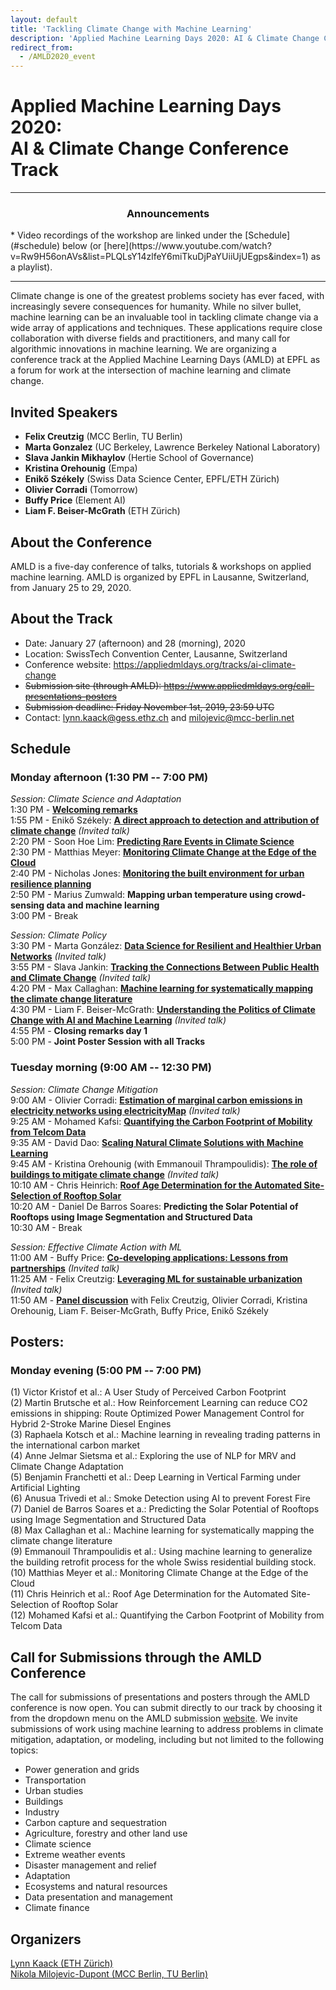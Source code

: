 ```yaml
---
layout: default
title: 'Tackling Climate Change with Machine Learning'
description: 'Applied Machine Learning Days 2020: AI & Climate Change Conference Track'
redirect_from:
  - /AMLD2020_event
---
```


<h1>Applied Machine Learning Days 2020:<br>AI & Climate Change Conference Track</h1>

***

<center> <h3>Announcements</h3> </center>
*  Video recordings of the workshop are linked under the [Schedule](#schedule) below (or [here](https://www.youtube.com/watch?v=Rw9H56onAVs&list=PLQLsY14zlfeY6miTkuDjPaYUiiUjUEgps&index=1) as a playlist).

***

Climate change is one of the greatest problems society has ever faced, with increasingly severe consequences for humanity. While no silver bullet, machine learning can be an invaluable tool in tackling climate change via a wide array of applications and techniques. These applications require close collaboration with diverse fields and practitioners, and many call for algorithmic innovations in machine learning. We are organizing a conference track at the Applied Machine Learning Days (AMLD) at EPFL as a forum for work at the intersection of machine learning and climate change.
## Invited Speakers
- **Felix Creutzig** (MCC Berlin, TU Berlin)
- **Marta Gonzalez** (UC Berkeley, Lawrence Berkeley National Laboratory)
- **Slava Jankin Mikhaylov** (Hertie School of Governance)
- **Kristina Orehounig** (Empa)
- **Enikő Székely** (Swiss Data Science Center, EPFL/ETH Zürich)
- **Olivier Corradi** (Tomorrow)
- **Buffy Price** (Element AI)
- **Liam F. Beiser-McGrath** (ETH Zürich)

## About the Conference
AMLD is a five-day conference of talks, tutorials & workshops on applied machine learning. AMLD is organized by EPFL in Lausanne, Switzerland, from January 25 to 29, 2020.

## About the Track
- Date: January 27 (afternoon) and 28 (morning), 2020
- Location: SwissTech Convention Center, Lausanne, Switzerland
- Conference website: <https://appliedmldays.org/tracks/ai-climate-change>
- <s>Submission site (through AMLD): <https://www.appliedmldays.org/call-presentations-posters></s>
- <s>Submission deadline: Friday November 1st, 2019, 23:59 UTC</s>
- Contact: <lynn.kaack@gess.ethz.ch> and <milojevic@mcc-berlin.net>

## Schedule

### Monday afternoon (1:30 PM -- 7:00 PM)

*Session: Climate Science and Adaptation*<br/>
1:30 PM - [**Welcoming remarks**](https://www.youtube.com/watch?v=woXYGLbUKH4)<br/>
1:55 PM - Enikő Székely: [**A direct approach to detection and attribution of climate change**](https://www.youtube.com/watch?v=Rw9H56onAVs) *(Invited talk)*<br/>
2:20 PM - Soon Hoe Lim: [**Predicting Rare Events in Climate Science**](https://www.youtube.com/watch?v=fzyGWbUmHkY)<br/>
2:30 PM - Matthias Meyer: [**Monitoring Climate Change at the Edge of the Cloud**](https://www.youtube.com/watch?v=3yWrwkisu30)<br/>
2:40 PM - Nicholas Jones: [**Monitoring the built environment for urban resilience planning**](https://www.youtube.com/watch?v=Vs0Z9yvjCeA)<br/>
2:50 PM - Marius Zumwald: **Mapping urban temperature using crowd-sensing data and machine learning**<br/>
3:00 PM - Break

*Session: Climate Policy*<br/>
3:30 PM - Marta González: [**Data Science for Resilient and Healthier Urban Networks**](https://www.youtube.com/watch?v=cezhLxkwDs4) *(Invited talk)*<br/>
3:55 PM - Slava Jankin: [**Tracking the Connections Between Public Health and Climate Change**](https://www.youtube.com/watch?v=nk0vHPdaeIY) *(Invited talk)*<br/>
4:20 PM - Max Callaghan: [**Machine learning for systematically mapping the climate change literature**](https://www.youtube.com/watch?v=MRKv-lr_UpY)<br/>
4:30 PM - Liam F. Beiser-McGrath: [**Understanding the Politics of Climate Change with AI and Machine Learning**](https://www.youtube.com/watch?v=7zmz8e2QTwc) *(Invited talk)*<br/>
4:55 PM - **Closing remarks day 1**<br/>
5:00 PM - **Joint Poster Session with all Tracks**

### Tuesday morning (9:00 AM -- 12:30 PM)

*Session: Climate Change Mitigation*<br/>
9:00 AM - Olivier Corradi: [**Estimation of marginal carbon emissions in electricity networks using electricityMap**](https://www.youtube.com/watch?v=FqJ5FQnisLw) *(Invited talk)*<br/>
9:25 AM - Mohamed Kafsi: [**Quantifying the Carbon Footprint of Mobility from Telcom Data**](https://www.youtube.com/watch?v=avmgecii7Sk)<br/>
9:35 AM - David Dao: [**Scaling Natural Climate Solutions with Machine Learning**](https://www.youtube.com/watch?v=JtsBMCoLajI)<br/>
9:45 AM - Kristina Orehounig (with Emmanouil Thrampoulidis): [**The role of buildings to mitigate climate change**](https://www.youtube.com/watch?v=L_x8UjRHALM) *(Invited talk)*<br/>
10:10 AM - Chris Heinrich: [**Roof Age Determination for the Automated Site-Selection of Rooftop Solar**](https://www.youtube.com/watch?v=nP0kdKZA38Y)<br/>
10:20 AM - Daniel De Barros Soares: **Predicting the Solar Potential of Rooftops using Image Segmentation and Structured Data**<br/>
10:30 AM - Break<br/>

*Session: Effective Climate Action with ML*<br/>
11:00 AM - Buffy Price: [**Co-developing applications: Lessons from partnerships**](https://www.youtube.com/watch?v=I0gUm0D2K0w) *(Invited talk)*<br/>
11:25 AM - Felix Creutzig: [**Leveraging ML for sustainable urbanization**](https://www.youtube.com/watch?v=EZ9tLnJcTjQ) *(Invited talk)*<br/>
11:50 AM - [**Panel discussion**](https://www.youtube.com/watch?v=wLOuC1wkxmc) with Felix Creutzig, Olivier Corradi, Kristina Orehounig, Liam F. Beiser-McGrath, Buffy Price, Enikő Székely

## Posters:

### Monday evening (5:00 PM -- 7:00 PM)

(1) Victor Kristof et al.:  A User Study of Perceived Carbon Footprint<br/>
(2) Martin Brutsche et al.: How Reinforcement Learning can reduce CO2 emissions in shipping: Route Optimized Power Management Control for Hybrid 2-Stroke Marine Diesel Engines<br/>
(3) Raphaela Kotsch et al.: Machine learning in revealing trading patterns in the international carbon market<br/>
(4) Anne Jelmar Sietsma et al.: Exploring the use of NLP for MRV and Climate Change Adaptation<br/>
(5) Benjamin Franchetti et al.: Deep Learning in Vertical Farming under Artificial Lighting<br/>
(6) Anusua Trivedi et al.:  Smoke Detection using AI to prevent Forest Fire<br/>
(7) Daniel de Barros Soares et a.: Predicting the Solar Potential of Rooftops using Image Segmentation and Structured Data<br/>
(8) Max Callaghan et al.: Machine learning for systematically mapping the climate change literature<br/>
(9) Emmanouil Thrampoulidis et al.: Using machine learning to generalize the building retrofit process for the whole Swiss residential building stock.<br/>
(10) Matthias Meyer et al.: Monitoring Climate Change at the Edge of the Cloud<br/>
(11) Chris Heinrich et al.: Roof Age Determination for the Automated Site-Selection of Rooftop Solar<br/>
(12) Mohamed Kafsi et al.: Quantifying the Carbon Footprint of Mobility from Telcom Data<br/>

## Call for Submissions through the AMLD Conference
The call for submissions of presentations and posters through the AMLD conference is now open. You can submit directly to our track by choosing it from the dropdown menu on the AMLD submission <a href="https://www.appliedmldays.org/call-presentations-posters" target="_blank">website</a>. We invite submissions of work using machine learning to address problems in climate mitigation, adaptation, or modeling, including but not limited to the following topics:
 - Power generation and grids
 - Transportation
 - Urban studies
 - Buildings 
 - Industry
 - Carbon capture and sequestration
 - Agriculture, forestry and other land use
 - Climate science
 - Extreme weather events
 - Disaster management and relief
 - Adaptation
 - Ecosystems and natural resources
 - Data presentation and management
 - Climate finance

## Organizers
<a href="https://epg.ethz.ch/people/senior-researchers/dr--lynn-kaack.html" target="_blank">Lynn Kaack (ETH Zürich)</a> <br>
<a href="https://www.mcc-berlin.net/en/about/team/milojevic-dupont-nikola.html" target="_blank">Nikola Milojevic-Dupont (MCC Berlin, TU Berlin)</a> <br>
